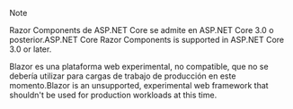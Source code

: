 > [!NOTE]
> <span data-ttu-id="ea37e-101">Razor Components de ASP.NET Core se admite en ASP.NET Core 3.0 o posterior.</span><span class="sxs-lookup"><span data-stu-id="ea37e-101">ASP.NET Core Razor Components is supported in ASP.NET Core 3.0 or later.</span></span>
>
> <span data-ttu-id="ea37e-102">Blazor es una plataforma web experimental, no compatible, que no se debería utilizar para cargas de trabajo de producción en este momento.</span><span class="sxs-lookup"><span data-stu-id="ea37e-102">Blazor is an unsupported, experimental web framework that shouldn't be used for production workloads at this time.</span></span>
